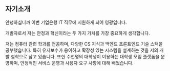 ## 자기소개

안녕하십니까 이번 기업은행 IT 직무에 지원하게 되어 영광입니다.

개발자로서 저는 안정과 혁신이라는 두 가지 가치를 가장 중요하게 생각합니다. 

저는 컴퓨터 관련 학과를 전공하며, 다양한 CS 지식과 백엔드 프론트엔드 기술 스택을 공부했습니다. 특히 유지보수가 용이하고 확장성 있는 시스템을 설계하는 것을 저의 개발 철학으로 삼고 있습니다. 또한 수천명의 대학생이 이용하는 대학생 모임 플랫폼을 운영하며, 안정적인 서비스 운영과 사용자 요구 사항에 대해 배웠습니다.
